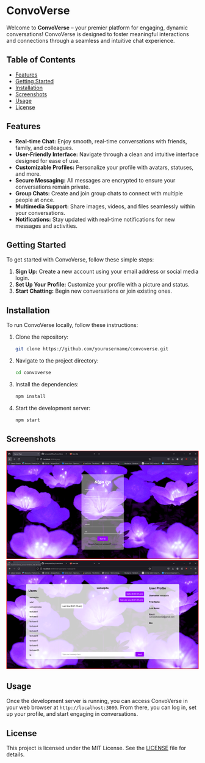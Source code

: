 # ConvoVerse

Welcome to **ConvoVerse** – your premier platform for engaging, dynamic conversations! ConvoVerse is designed to foster meaningful interactions and connections through a seamless and intuitive chat experience.

## Table of Contents

- [Features](#features)
- [Getting Started](#getting-started)
- [Installation](#installation)
- [Screenshots](#Screenshots)
- [Usage](#usage)
- [License](#license)



## Features

- **Real-time Chat:** Enjoy smooth, real-time conversations with friends, family, and colleagues.
- **User-Friendly Interface:** Navigate through a clean and intuitive interface designed for ease of use.
- **Customizable Profiles:** Personalize your profile with avatars, statuses, and more.
- **Secure Messaging:** All messages are encrypted to ensure your conversations remain private.
- **Group Chats:** Create and join group chats to connect with multiple people at once.
- **Multimedia Support:** Share images, videos, and files seamlessly within your conversations.
- **Notifications:** Stay updated with real-time notifications for new messages and activities.

## Getting Started

To get started with ConvoVerse, follow these simple steps:

1. **Sign Up:** Create a new account using your email address or social media login.
2. **Set Up Your Profile:** Customize your profile with a picture and status.
3. **Start Chatting:** Begin new conversations or join existing ones.

## Installation

To run ConvoVerse locally, follow these instructions:

1. Clone the repository:
    ```bash
    git clone https://github.com/yourusername/convoverse.git
    ```
2. Navigate to the project directory:
    ```bash
    cd convoverse
    ```
3. Install the dependencies:
    ```bash
    npm install
    ```
4. Start the development server:
    ```bash
    npm start
    ```
## Screenshots
![Screenshot1](screenshots/screenshot2.png)
![Screenshot2](screenshots/screenshot3.png)

## Usage

Once the development server is running, you can access ConvoVerse in your web browser at `http://localhost:3000`. From there, you can log in, set up your profile, and start engaging in conversations.

## License

This project is licensed under the MIT License. See the [LICENSE](LICENSE) file for details.

